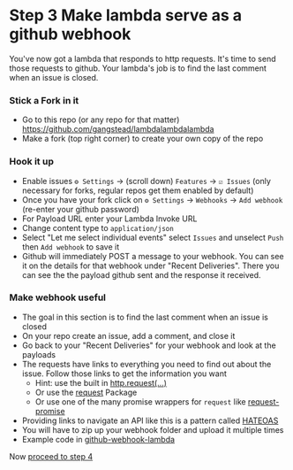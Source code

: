 Step 3 Make lambda serve as a github webhook
============================================

You've now got a lambda that responds to http requests.  It's time to send those requests to github.  Your lambda's job is to find the last comment when an issue is closed.

### Stick a Fork in it
- Go to this repo (or any repo for that matter) https://github.com/gangstead/lambdalambdalambda
- Make a fork (top right corner) to create your own copy of the repo

### Hook it up
- Enable issues `⚙️ Settings` -> (scroll down) `Features` -> `☑️ Issues` (only necessary for forks, regular repos get them enabled by default)
- Once you have your fork click on `⚙️ Settings` -> `Webhooks` -> `Add webhook` (re-enter your github password)
- For Payload URL enter your Lambda Invoke URL
- Change content type to `application/json`
- Select "Let me select individual events" select `Issues` and unselect `Push` then `Add webhook` to save it
- Github will immediately POST a message to your webhook.  You can see it on the details for that webhook under "Recent Deliveries".  There you can see the the payload github sent and the response it received.

### Make webhook useful
- The goal in this section is to find the last comment when an issue is closed
- On your repo create an issue, add a comment, and close it
- Go back to your "Recent Deliveries" for your webhook and look at the payloads
- The requests have links to everything you need to find out about the issue.  Follow those links to get the information you want
  - Hint: use the built in [http.request(...)](https://nodejs.org/api/http.html#http_http_request_options_callback)
  - Or use the [request](https://www.npmjs.com/package/request) Package
  - Or use one of the many promise wrappers for `request` like [request-promise](https://github.com/request/request-promise)
- Providing links to navigate an API like this is a pattern called [HATEOAS](https://en.wikipedia.org/wiki/HATEOAS)
- You will have to zip up your webhook folder and upload it multiple times
- Example code in [github-webhook-lambda](github-webhook-lambda/)

Now [proceed to step 4](../04_make_better_webhook/)
